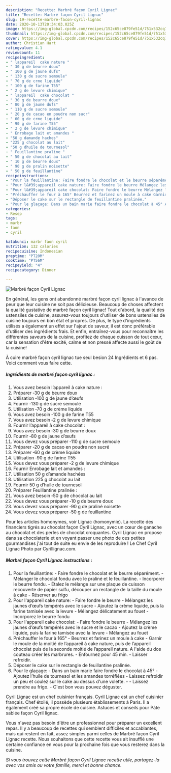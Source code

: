 ```yaml
---
description: "Recette: Marbré façon Cyril Lignac"
title: "Recette: Marbré façon Cyril Lignac"
slug: 19-recette-marbre-facon-cyril-lignac
date: 2020-10-13T20:34:03.025Z
image: https://img-global.cpcdn.com/recipes/152c65ce879fe51d/751x532cq70/marbre-facon-cyril-lignac-photo-principale-de-la-recette.jpg
thumbnail: https://img-global.cpcdn.com/recipes/152c65ce879fe51d/751x532cq70/marbre-facon-cyril-lignac-photo-principale-de-la-recette.jpg
cover: https://img-global.cpcdn.com/recipes/152c65ce879fe51d/751x532cq70/marbre-facon-cyril-lignac-photo-principale-de-la-recette.jpg
author: Christian Hart
ratingvalue: 4.1
reviewcount: 11
recipeingredient:
- " lappareil  cake nature "
- " 30 g de beurre doux"
- " 100 g de jaune dufs"
- " 130 g de sucre semoule"
- " 70 g de crme liquide"
- " 100 g de farine T55"
- " 2 g de levure chimique"
- " lappareil  cake chocolat "
- " 30 g de beurre doux"
- " 80 g de jaune dufs"
- " 110 g de sucre semoule"
- " 20 g de cacao en poudre non sucr"
- " 60 g de crme liquide"
- " 90 g de farine T55"
- " 2 g de levure chimique"
- " Enrobage lait et amandes "
- "50 g damande haches"
- "225 g chocolat au lait"
- "50 g dhuile de tournesol"
- " Feuillantine praline "
- " 50 g de chocolat au lait"
- " 10 g de beurre doux"
- " 90 g de pralin noisette"
- " 50 g de feuillantine"
recipeinstructions:
- "Pour la feuillantine: Faire fondre le chocolat et le beurre séparément. Mélanger le chocolat fondu avec le praliné et le feuillantine. Incorporer le beurre fondu. Étalez le mélange sur une plaque de cuisson recouverte de papier sulfu, découper un rectangle de la taille du moule à cake Réserver au frigo"
- "Pour l&#39;appareil cake nature: Faire fondre le beurre Mélangez les jaunes d’œufs tempérés avec le sucre Ajoutez la crème liquide, puis la farine tamisée avec la levure Mélangez délicatement au fouet Incorporez le beurre fondu"
- "Pour l&#39;appareil cake chocolat: Faire fondre le beurre Mélangez les jaunes d’œufs tempérés avec le sucre et le cacao Ajoutez la crème liquide, puis la farine tamisée avec la levure Mélangez au fouet"
- "Préchauffer le four à 165° Beurrez et farinez un moule à cake Garnir le moule de la moitié de l’appareil à cake nature, puis de l’appareil chocolat puis de la seconde moitié de l’appareil nature. A l&#39;aide du dos couteau créer les marbrures. Enfournez pour 45 min. Laisser refroidir."
- "Déposer le cake sur le rectangle de feuillantine pralinée."
- "Pour le glaçage: Dans un bain marie faire fondre le chocolat à 45° Ajoutez l’huile de tournesol et les amandes torréfiées Laissez refroidir un peu et coulez sur le cake au dessus d&#39;une volette.  Laissez prendre au frigo. C&#39;est bon vous pouvez déguster."
categories:
- Resep
tags:
- marbr
- faon
- cyril

katakunci: marbr faon cyril 
nutrition: 132 calories
recipecuisine: Indonesian
preptime: "PT20M"
cooktime: "PT56M"
recipeyield: "4"
recipecategory: Dinner

---
```



![Marbré façon Cyril Lignac](https://img-global.cpcdn.com/recipes/152c65ce879fe51d/751x532cq70/marbre-facon-cyril-lignac-photo-principale-de-la-recette.jpg)

En général, les gens ont abandonné marbré façon cyril lignac à l'avance de peur que leur cuisine ne soit pas délicieuse. Beaucoup de choses affectent la qualité gustative de marbré façon cyril lignac! Tout d'abord, la qualité des ustensiles de cuisine, assurez-vous toujours d'utiliser de bons ustensiles de cuisine toujours en bon état et propres. De plus, le type d'ingrédients utilisés a également un effet sur l'ajout de saveur, il est donc préférable d'utiliser des ingrédients frais. Et enfin, entraînez-vous pour reconnaître les différentes saveurs de la cuisine, profitez de chaque cuisson de tout cœur, car la sensation d'être excité, calme et non pressé affecte aussi le goût de la cuisine!

<!--inarticleads1-->

À cuire marbré façon cyril lignac tue seul besion 24 Ingrédients et 6 pas. Voici comment vous faire cette.

##### Ingrédients de marbré façon cyril lignac :

1. Vous avez besoin  l’appareil à cake nature :
1. Préparer  ‐30 g de beurre doux
1. Utilisation  ‐100 g de jaune d’œufs
1. Fournir  ‐130 g de sucre semoule
1. Utilisation  ‐70 g de crème liquide
1. Vous avez besoin  ‐100 g de farine T55
1. Vous avez besoin  ‐2 g de levure chimique
1. Fournir  l’appareil à cake chocolat :
1. Vous avez besoin  ‐30 g de beurre doux
1. Fournir  ‐80 g de jaune d’œufs
1. Vous devez vous préparer  ‐110 g de sucre semoule
1. Préparer  ‐20 g de cacao en poudre non sucré
1. Préparer  ‐60 g de crème liquide
1. Utilisation  ‐90 g de farine T55
1. Vous devez vous préparer  ‐2 g de levure chimique
1. Fournir  Enrobage lait et amandes :
1. Utilisation 50 g d’amande hachées
1. Utilisation 225 g chocolat au lait
1. Fournir 50 g d’huile de tournesol
1. Préparer  Feuillantine pralinée :
1. Vous avez besoin  ‐50 g de chocolat au lait
1. Vous devez vous préparer  ‐10 g de beurre doux
1. Vous devez vous préparer  ‐90 g de praliné noisette
1. Vous devez vous préparer  ‐50 g de feuillantine


Pour les articles homonymes, voir Lignac (homonymie). La recette des financiers tigrés au chocolat façon Cyril Lignac, avec un cœur de ganache au chocolat et des perles de chocolat croquantes. Cyril Lignac en propose dans sa chocolaterie et en voyant passer une photo de ces petites gourmandises j&#39;ai tout de suite eu envie de les reproduire ! Le Chef Cyril Lignac Photo par Cyrillignac.com. 

<!--inarticleads2-->

##### Marbré façon Cyril Lignac instructions :

1. Pour la feuillantine: - Faire fondre le chocolat et le beurre séparément. - Mélanger le chocolat fondu avec le praliné et le feuillantine. - Incorporer le beurre fondu. - Étalez le mélange sur une plaque de cuisson recouverte de papier sulfu, découper un rectangle de la taille du moule à cake - Réserver au frigo
1. Pour l&#39;appareil cake nature: - Faire fondre le beurre - Mélangez les jaunes d’œufs tempérés avec le sucre - Ajoutez la crème liquide, puis la farine tamisée avec la levure - Mélangez délicatement au fouet - Incorporez le beurre fondu
1. Pour l&#39;appareil cake chocolat: - Faire fondre le beurre - Mélangez les jaunes d’œufs tempérés avec le sucre et le cacao - Ajoutez la crème liquide, puis la farine tamisée avec la levure - Mélangez au fouet
1. Préchauffer le four à 165° - Beurrez et farinez un moule à cake - Garnir le moule de la moitié de l’appareil à cake nature, puis de l’appareil chocolat puis de la seconde moitié de l’appareil nature. A l&#39;aide du dos couteau créer les marbrures. - Enfournez pour 45 min. - Laisser refroidir.
1. Déposer le cake sur le rectangle de feuillantine pralinée.
1. Pour le glaçage: - Dans un bain marie faire fondre le chocolat à 45° - Ajoutez l’huile de tournesol et les amandes torréfiées - Laissez refroidir un peu et coulez sur le cake au dessus d&#39;une volette. -  - Laissez prendre au frigo. - C&#39;est bon vous pouvez déguster.


Cyril Lignac est un chef cuisinier français. Cyril Lignac est un chef cuisinier français. Chef étoilé, il possède plusieurs établissements à Paris. Il a également créé sa propre école de cuisine. Astuces et conseils pour Pâte sablée façon Cyril lignac. 

<!--inarticleads1-->

<p>
Vous n'avez pas besoin d'être un professionnel pour préparer un excellent repas. Il y a beaucoup de recettes qui semblent difficiles et accablantes, mais qui restent en fait, assez simples parmi celles de Marbré façon Cyril Lignac recette. Nous souhaitons que cette recette vous ait insufflé une certaine confiance en vous pour la prochaine fois que vous resterez dans la cuisine.
</p>

<p>
<i>Si vous trouvez cette Marbré façon Cyril Lignac recette utile, partagez-la avec vos amis ou votre famille, merci et bonne chance.</i>
</p>
